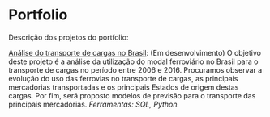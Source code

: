 # Portfolio
 Descrição dos projetos do portfolio:

 [Análise do transporte de cargas no Brasil](https://github.com/twpinter/Projeto-Ferrovias): (Em desenvolvimento) O objetivo deste projeto é a análise da utilização do modal ferroviário no Brasil para o transporte de cargas no período entre 2006 e 2016. Procuramos observar a evolução do uso das ferrovias no transporte de cargas, as principais mercadorias transportadas e os principais Estados de origem destas cargas. Por fim, será proposto modelos de previsão para o transporte das principais mercadorias.
 *Ferramentas: SQL, Python.*
